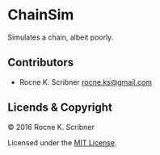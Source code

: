 # ChainSim
Simulates a chain, albeit poorly.

## Contributors

- Rocne K. Scribner <rocne.ks@gmail.com>

## Licends & Copyright

© 2016 Rocne K. Scribner

Licensed under the [MIT License](LICENSE).
